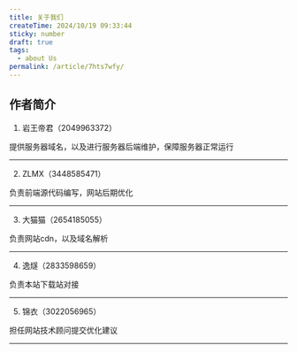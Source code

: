 ```yaml
---
title: 关于我们
createTime: 2024/10/19 09:33:44
sticky: number
draft: true
tags:
  - about Us
permalink: /article/7hts7wfy/
---
```


## 作者简介

1. 岩王帝君（2049963372）

提供服务器域名，以及进行服务器后端维护，保障服务器正常运行

---

2. ZLMX（3448585471）

负责前端源代码编写，网站后期优化

---

3. 大猫猫（2654185055）

负责网站cdn，以及域名解析

---

4. 逸燧（2833598659）

负责本站下载站对接

---

5. 锦衣（3022056965）

担任网站技术顾问提交优化建议

---